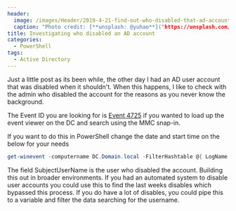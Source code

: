 ```yaml
---
header:   
  image: /images/Header/2019-4-21-find-out-who-disabled-that-ad-account.jpg
  caption: "Photo credit: [**unsplash: @yuhao**]("https://unsplash.com/@yuhao")
title: Investigating who disabled an AD account
categories:
  - PowerShell
tags:
  - Active Directory
---
```


Just a little post as its been while, the other day I had an AD user account that was disabled when it shouldn't. When this happens, I like to check with the admin who disabled the account for the reasons as you never know the background.

The Event ID you are looking for is [Event 4725](https://docs.microsoft.com/en-us/windows/security/threat-protection/auditing/event-4725) if you wanted to load up the event viewer on the DC and search using the MMC snap-in.

If you want to do this in PowerShell change the date and start time on the below for your needs

```powershell
get-winevent -computername DC.Domain.local -FilterHashtable @{ LogName = "Security"; Starttime = "21/04/2019" ; ID = 4725 } | fl
```

The field SubjectUserName is the user who disabled the account.
Building this out in broader environments. If you had an automated system to disable user accounts you could use this to find the last weeks disables which bypassed this process. If you do have a lot of disables, you could pipe this to a variable and filter the data searching for the username.
